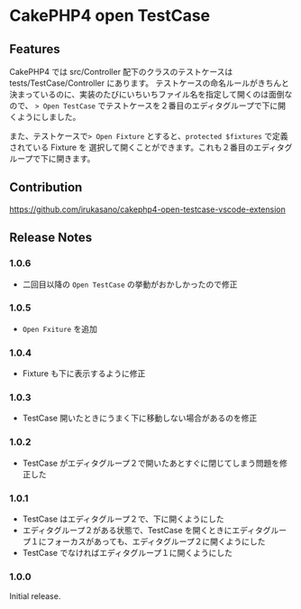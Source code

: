 # CakePHP4 open TestCase

## Features

CakePHP4 では src/Controller 配下のクラスのテストケースは tests/TestCase/Controller にあります。
テストケースの命名ルールがきちんと決まっているのに、実装のたびにいちいちファイル名を指定して開くのは面倒なので、
`> Open TestCase` でテストケースを２番目のエディタグループで下に開くようにしました。

また、テストケースで`> Open Fixture` とすると、`protected $fixtures` で定義されている Fixture を
選択して開くことができます。これも２番目のエディタグループで下に開きます。

## Contribution

https://github.com/irukasano/cakephp4-open-testcase-vscode-extension

## Release Notes

### 1.0.6

* 二回目以降の `Open TestCase` の挙動がおかしかったので修正

### 1.0.5

* `Open Fxiture` を追加

### 1.0.4

* Fixture も下に表示するように修正

### 1.0.3

* TestCase 開いたときにうまく下に移動しない場合があるのを修正

### 1.0.2

* TestCase がエディタグループ２で開いたあとすぐに閉じてしまう問題を修正した

### 1.0.1

* TestCase はエディタグループ２で、下に開くようにした
* エディタグループ２がある状態で、TestCase を開くときにエディタグループ１にフォーカスがあっても、エディタグループ２に開くようにした
* TestCase でなければエディタグループ１に開くようにした

### 1.0.0

Initial release.
